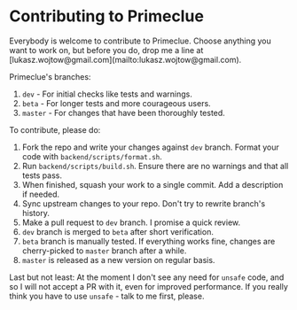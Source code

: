 <h1>Contributing to Primeclue</h1>
Everybody is welcome to contribute to Primeclue. Choose anything you want to work on, 
but before you do, drop me a line at [lukasz.wojtow@gmail.com](mailto:lukasz.wojtow@gmail.com).

Primeclue's branches:
1. ```dev``` - For initial checks like tests and warnings.
2. ```beta``` - For longer tests and more courageous users.
3. ```master``` - For changes that have been thoroughly tested.

To contribute, please do:

1. Fork the repo and write your changes against ```dev``` branch. Format your code with ```backend/scripts/format.sh```.
2. Run ```backend/scripts/build.sh```. Ensure there are no warnings and that all tests pass.
3. When finished, squash your work to a single commit. Add a description if needed.
4. Sync upstream changes to your repo. Don't try to rewrite branch's history.
5. Make a pull request to ```dev``` branch. I promise a quick review.
6. ```dev``` branch is merged to ```beta``` after short verification.
7. ```beta``` branch is manually tested. If everything works fine, changes are cherry-picked to ```master``` branch after a while.
8. ```master``` is released as a new version on regular basis.

Last but not least:
At the moment I don't see any need for ```unsafe``` code, and so I will not accept a PR with it, even for improved performance.
If you really think you have to use ```unsafe``` - talk to me first, please.
